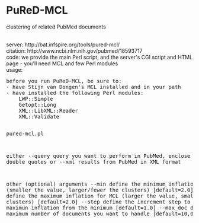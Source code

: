 # PuReD-MCL
clustering of related PubMed documents

</br>
server: http://bat.infspire.org/tools/pured-mcl/</br>
citation: http://www.ncbi.nlm.nih.gov/pubmed/18593717</br>
code: we provide the main Perl script, and the server's CGI script and HTML page - you'll need MCL and few Perl modules</br>
usage:
<pre>
before you run PuReD-MCL, be sure to:
- have Stijn van Dongen's MCL installed and in your path
- have installed the following Perl modules:
	LWP::Simple
	Getopt::Long
	XML::LibXML::Reader
	XML::Validate

pured-mcl.pl

   either
--query     query you want to perform in PubMed, enclose it in double quotes
   or
--xml       results from PubMed in XML format

   other (optional) arguments
--min       define the minimum inflation for MCL (smaller the value, larger/fewer the clusters) [default=2.0]
--max       define the maximum inflation for MCL (larger the value, smaller/more the clusters) [default=2.0]
--step      define the increment step to reach the maximun inflation from the minimum [default=1.0]
--max_doc   define the maximum number of documents you want to handle [default=10,000]
</pre>

